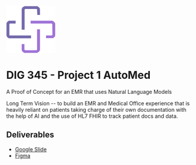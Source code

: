 
![AutoMed](client/public/Component.png)


# DIG 345 - Project 1 AutoMed

A Proof of Concept for an EMR that uses Natural Language Models 


Long Term Vision -- to build an EMR and Medical Office experience that is heavily reliant on patients taking charge of their own documentation with the help of AI and the use of HL7 FHIR to track patient docs and data.




## Deliverables

- [Google Slide](https://docs.google.com/presentation/d/1L9AKmOW8Denx7MTkOTdVFFV4zOAocYgAHETadLNdY_8/edit?usp=sharing)
- [Figma](https://www.figma.com/file/ic9GAV7s2EFdypH37CVllY/automed?node-id=13-117&t=cUA1eWsmDdKRqvGl-0)
